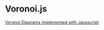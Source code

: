 Voronoi.js
==========

[Voronoi Diagrams implemented with Javascript][1]

[1]: http://htmlpreview.github.io/?https://github.com/jjnguy/Voronoi.js/blob/master/Voronoi.html
